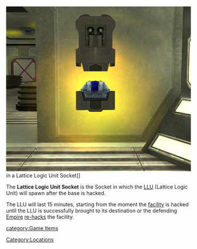 ![](images/LLU.jpg "fig:LLU.jpg") in a Lattice Logic Unit Socket\]\]

The **Lattice Logic Unit Socket** is the Socket in which the
[LLU](Lattice_Logic_Unit.md) (Lattice Logic Unit) will spawn after the base is
hacked.

The LLU will last 15 minutes, starting from the moment the
[facility](facility.md) is hacked until the LLU is successfully
brought to its destination or the defending [Empire](Empire.md)
[re-hacks](Hack.md) the facility.

[category:Game Items](category:Game_Items.md)

[Category:Locations](Category:Locations.md)
